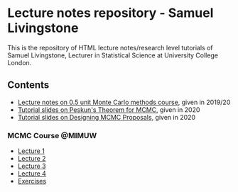 # Lecture notes repository - Samuel Livingstone
This is the repository of HTML lecture notes/research level tutorials of Samuel Livingstone, Lecturer in Statistical Science at University College London.

## Contents

- [Lecture notes on 0.5 unit Monte Carlo methods course](https://sam0287.github.io/lecturenotes_main.html), given in 2019/20
- [Tutorial slides on Peskun's Theorem for MCMC](https://sam0287.github.io/probReadinggroup2020.html), given in 2020
- [Tutorial slides on Designing MCMC Proposals](https://sam0287.github.io/probReadinggroup2020-2.html), given in 2020

### MCMC Course @MIMUW

- [Lecture 1](https://sam0287.github.io/MCW_slides_lec1.html)
- [Lecture 2](https://sam0287.github.io/MCW_slides_lec2.html)
- [Lecture 3](https://sam0287.github.io/MCW_slides_lec3.html)
- [Lecture 4](https://sam0287.github.io/MCW_slides_lec4.html)
- [Exercises](https://sam0287.github.io/MCW_exercises.html)